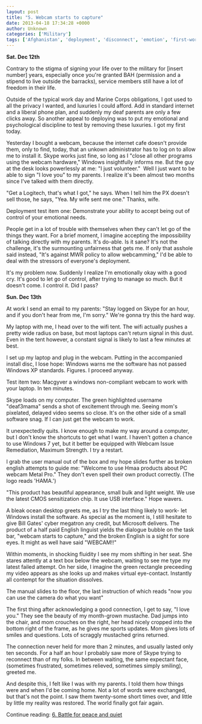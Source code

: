 ```yaml
---
layout: post
title: "5. Webcam starts to capture"
date: 2013-04-18 17:34:28 +0000
author: Unknown
categories: ['Military']
tags: ['Afghanistan', 'deployment', 'disconnect', 'emotion', 'first-world problems', 'Marine', 'webcam']
---
```


<b>Sat. Dec 12th</b>

Contrary to the stigma of signing your life over to the military for [insert number] years, especially once you're granted BAH (permission and a stipend to live outside the barracks), service members still have a lot of freedom in their life.

Outside of the typical work day and Marine Corps obligations, I got used to all the privacy I wanted, and luxuries I could afford. Add in standard internet and a liberal phone plan, and suddenly my deaf parents are only a few clicks away. So another appeal to deploying was to put my emotional and psychological discipline to test by removing these luxuries. I got my first today.

<!--more-->

Yesterday I bought a webcam, because the internet cafe doesn't provide them, only to find, today, that an unkown administrator has to log on to allow me to install it. Skype works just fine, so long as I "close all other programs using the webcam hardware," Windows insightfully informs me. But the guy at the desk looks powerlessly at me: "I just volunteer."  Well I just want to be able to sign "I love you" to my parents. I realize it's been almost two months since I've talked with them directly.

"Get a Logitech, that's what I got," he says. When I tell him the PX doesn't sell those, he says, "Yea. My wife sent me one." Thanks, wife.

Deployment test item one: Demonstrate your ability to accept being out of control of your emotional needs.

People get in a lot of trouble with themselves when they can't let go of the things they want. For a brief moment, I imagine accepting the impossibility of talking directly with my parents. It's do-able. Is it sane? It's not the challenge, it's the surmounting unfairness that gets me. If only that asshole said instead, "It's against MWR policy to allow webcamming," I'd be able to deal with the stressors of everyone's deployment.

It's my problem now. Suddenly I realize I'm emotionally okay with a good cry. It's good to let go of control, after trying to manage so much. But it doesn't come. I control it. Did I pass?

<b>Sun. Dec 13th</b>

At work I send an email to my parents: "Stay logged on Skype for an hour, and if you don't hear from me, I'm sorry." We're gonna try this the hard way.

My laptop with me, I head over to the wifi tent. The wifi actually pushes a pretty wide radius on base, but most laptops can't return signal in this dust. Even in the tent however, a constant signal is likely to last a few minutes at best.

I set up my laptop and plug in the webcam. Putting in the accompanied install disc, I lose hope: Windows warns me the software has not passed Windows XP standards. Figures. I proceed anyway.

Test item two: Macgyver a windows non-compliant webcam to work with your laptop. In ten minutes.

Skype loads on my computer. The green highlighted username "deaf3mama" sends a shot of excitement through me. Seeing mom's pixelated, delayed video seems so close. It's on the other side of a small software snag. If I can just get the webcam to work.

It unexpectedly quits. I know enough to make my way around a computer, but I don't know the shortcuts to get what I want. I haven't gotten a chance to use Windows 7 yet, but it better be equipped with Webcam Issue Remediation, Maximum Strength. I try a restart.

I grab the user manual out of the box and my hope slides further as broken english attempts to guide me: "Welcome to use Hmaa products about PC webcam Metal Pro." They don't even spell their own product correctly. (The logo reads 'HAMA.')

"This product has beautiful appearance, small bulk and light weight. We use the latest CMOS sensitization chip. It use USB interface." Hope wavers.

A bleak ocean desktop greets me, as I try the last thing likely to work- let Windows install the software. As special as the moment is, I still hesitate to give Bill Gates' cyber megatron any credit, but Microsoft delivers. The product of a half paid English linguist yields the dialogue bubble on the task bar, "webcam starts to capture," and the broken English is a sight for sore eyes. It might as well have said "WEBCAM!!"

Within moments, in shocking fluidity I see my mom shifting in her seat. She stares attently at a text box below the webcam, waiting to see me type my latest failed attempt. On her side, I imagine the green rectangle preceeding my video appears as she looks up and makes virtual eye-contact. Instantly all contempt for the situation dissolves.

The manual slides to the floor, the last instruction of which reads "now you can use the camera do what you want"

The first thing after acknowledging a good connection, I get to say, "I love you." They see the beauty of my month-grown mustache. Dad jumps into the chair, and mom crouches on the right, her head nicely cropped into the bottom right of the frame, as he gives me sports updates. Mom gives lots of smiles and questions. Lots of scraggly mustached grins returned.

The connection never held for more than 2 minutes, and usually lasted only ten seconds. For a half an hour I probably saw more of Skype trying to reconnect than of my folks. In between waiting, the same expectant face, (sometimes frustrated, sometimes relieved, sometimes simply smiling), greeted me.

And despite this, I felt like I was with my parents. I told them how things were and when I'd be coming home. Not a lot of words were exchanged, but that's not the point. I saw them twenty-some short times over, and little by little my reality was restored. The world finally got fair again.

Continue reading: <a title="6. Battle for peace and quiet" href="http://thoughtrepair.wordpress.com/2013/04/19/6-battle-for-peace-and-quiet/">6. Battle for peace and quiet</a>